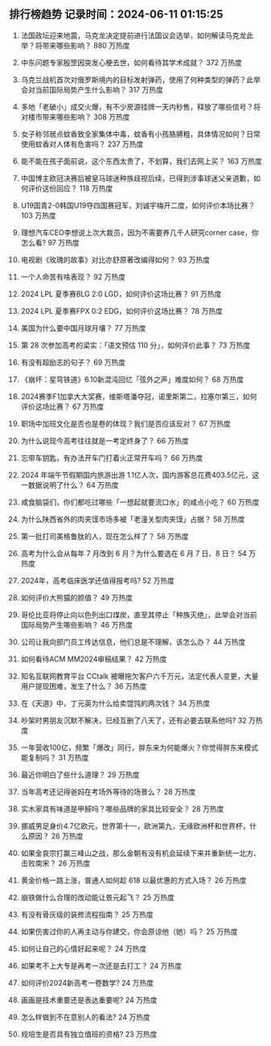 
## 排行榜趋势 记录时间：2024-06-11 01:15:25
  
  1. 法国政坛迎来地震，马克龙决定提前进行法国议会选举，如何解读马克龙此举？将带来哪些影响？ 880 万热度
    
  2. 中东问题专家殷罡因突发心梗去世，如何看待其学术成就？ 372 万热度
    
  3. 乌克兰战机首次对俄罗斯境内的目标发射弹药，使用了何种类型的弹药？此举会对当前国际局势产生什么影响？ 317 万热度
    
  4. 多地「老破小」成交火爆，有不少房源挂牌一天内秒售，释放了哪些信号？将对楼市带来哪些影响？ 308 万热度
    
  5. 女子称邻居点蚊香致全家集体中毒，蚊香有小孩胳膊粗，具体情况如何？日常使用蚊香对人体有危害吗？ 237 万热度
    
  6. 能不能在孩子面前说，这个东西太贵了，不划算，我们去网上买？ 163 万热度
    
  7. 中国博主欧冠决赛后被皇马球迷种族歧视后续，已得到涉事球迷父亲道歉，如何评价这份回应？ 118 万热度
    
  8. U19国青2-0韩国U19夺四国赛冠军，刘诚宇梅开二度，如何评价本场比赛？ 103 万热度
    
  9. 理想汽车CEO李想说上次大裁员，因为不需要养几千人研究corner case，你怎么看? 97 万热度
    
  10. 电视剧《玫瑰的故事》对比亦舒原著改编得如何？ 93 万热度
    
  11. 一个人命苦有啥表现？ 92 万热度
    
  12. 2024 LPL 夏季赛BLG 2:0 LGD，如何评价这场比赛？ 91 万热度
    
  13. 2024 LPL 夏季赛FPX 0:2 EDG，如何评价这场比赛？ 78 万热度
    
  14. 美国为什么要中国月球月壤？ 77 万热度
    
  15. 第 28 次参加高考的梁实：「语文预估 110 分」，如何评价此事？ 73 万热度
    
  16. 有没有超励志的句子？ 69 万热度
    
  17. 《崩坏：星穹铁道》6.10新混沌回忆「弦外之声」难度如何？ 68 万热度
    
  18. 2024赛季F1加拿大大奖赛，维斯塔潘夺冠，诺里斯第二，拉塞尔第三，如何评价这场比赛？ 67 万热度
    
  19. 职场中加班文化是否也是卷的体现？我们是否应该反对？ 67 万热度
    
  20. 为什么说现今高考往往就是一考定终身了？ 66 万热度
    
  21. 忘带车钥匙，有办法开车门打着火正常开车吗？ 66 万热度
    
  22. 2024 年端午节假期国内旅游出游 1.1亿人次，国内游客总花费403.5亿元，这一数据说明了什么？ 64 万热度
    
  23. 咸食脑袋们，你们都吃过哪些「一想起就要流口水」的咸点小吃？ 60 万热度
    
  24. 为什么陕西省外的肉夹馍市场多被「老潼关型肉夹馍」占据？ 58 万热度
    
  25. 第一批打司美格鲁肽的人，现在怎么样了？ 58 万热度
    
  26. 高考为什么会从每年 7 月改到 6 月？为什么要选在 6 月 7 日、8 日？ 54 万热度
    
  27. 2024年，高考临床医学还值得报考吗? 52 万热度
    
  28. 如何评价大熊猫的颜值？ 49 万热度
    
  29. 哥伦比亚将停止向以色列出口煤炭，直至其停止「种族灭绝」，此举会对当前国际局势产生哪些影响？ 46 万热度
    
  30. 公司让我向部门员工传达信息，他们总是不理解，该怎么办？ 44 万热度
    
  31. 如何看待ACM MM2024审稿结果？ 42 万热度
    
  32. 知名互联网教育平台 CCtalk 被曝拖欠客户六千万元，法定代表人变更，大量用户提现困难，发生了什么？ 36 万热度
    
  33. 在《天道》中，丁元英为什么给卖馄饨的两次钱？ 34 万热度
    
  34. 吵架时男朋友沉默不解决，已经互删了八天了，还有必要去联系他吗? 32 万热度
    
  35. 一年营收100亿，频繁「爆改」同行，胖东来为何能爆火？你觉得胖东来模式能复制吗？ 31 万热度
    
  36. 最近你明白了些什么道理？ 29 万热度
    
  37. 当年高考还记得爸妈在考场外等待的场景么？ 28 万热度
    
  38. 实木家具有味道是甲醛吗？哪些品牌的家具比较安全？ 28 万热度
    
  39. 挪威男足身价4.7亿欧元，世界第十一，欧洲第九，无缘欧洲杯和世界杯，什么原因？ 26 万热度
    
  40. 如果金哀宗打赢三峰山之战，那么金朝有没有机会延续下来并重新统一北方、击败南宋？ 26 万热度
    
  41. 黄金价格一路上涨，普通人如何趁 618 以最优惠的方式入场？ 26 万热度
    
  42. 崩铁做什么合理的改动能让景元起飞？ 25 万热度
    
  43. 有没有骨灰级的装修流程指南？ 25 万热度
    
  44. 如果伤害过你的人再主动与你建交，你会原谅他（她）吗？ 25 万热度
    
  45. 如何让自己的心情好起来呢？ 24 万热度
    
  46. 如果考不上大专是再考一次还是去打工？ 24 万热度
    
  47. 如何评价2024新高考一卷数学? 24 万热度
    
  48. 画画是技术重要还是表达重要呢? 24 万热度
    
  49. 怎么样做到不在意别人的看法? 24 万热度
    
  50. 规培生是否具有独立值班的资格? 23 万热度
    